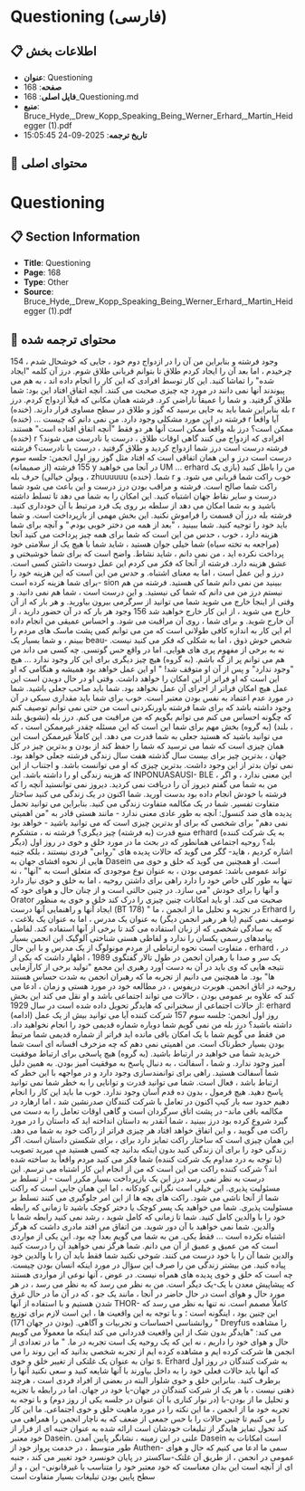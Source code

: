 # Questioning (فارسی)

## 📋 اطلاعات بخش

- **عنوان**: Questioning
- **صفحه**: 168
- **فایل اصلی**: 168_Questioning.md
- **منبع**: Bruce_Hyde,_Drew_Kopp_Speaking_Being_Werner_Erhard,_Martin_Heidegger (1).pdf
- **تاریخ ترجمه**: 2025-09-24 15:05:45

## 📄 محتوای اصلی

# Questioning

## 📋 Section Information

- **Title**: Questioning
- **Page**: 168
- **Type**: Other
- **Source**: Bruce_Hyde,_Drew_Kopp_Speaking_Being_Werner_Erhard,_Martin_Heidegger (1).pdf



## 📄 محتوای ترجمه شده

154
وجود
فرشته
و بنابراین من آن را در ازدواج دوم خود ، جایی که خوشحال شدم ، چرخیدم ، اما بعد آن را ایجاد کردم
طلاق تا بتوانم قربانی طلاق شوم. درز
آن کلمه "ایجاد شده" را تماشا کنید. این کار توسط افرادی که این کار را انجام داده اند ، به هم می پیوندند
آنها نمی دانند در مورد چه چیزی صحبت می کنند. آنچه اتفاق افتاد این بود: شما طلاق گرفتید. و
شما را عمیقاً ناراضی کرد. فرشته
همان مکانی که قبلاً ازدواج کردم. درز
بله بنابراین شما باید به جایی برسید که گوز و طلاق در سطح مساوی قرار دارند. (خنده) r
فرشته
در این مورد مشکلی وجود دارد. من نمی دانم که چیست ... (خنده) r
آیا واقعاً ممکن است؟ درز
بله واقعاً ممکن است آنها هر دو فقط "آنچه اتفاق افتاده است" هستند.
(خنده) r
افرادی که ازدواج می کنند گاهی اوقات طلاق ، درست یا نادرست می شوند؟ فرشته
درست است درز
شما ازدواج کردید و طلاق گرفتید ، درست یا نادرست؟ فرشته
درست است درز
و این همان اتفاقی است که افتاد مثل گوز روز اول انجمن: جلسه سوم
155
فرشته (از صمیمانه) y
در آنجا می خواهید UM ... erhard من را باطل کنید (بازی یک ویولن خیالی)
حرف
بله ، zhuuuuuu شما. (خنده) r
خوب راکت شما قربانی می شود. و راکت شما صالح است. فرشته
و مراقب بودن درز
درست و این باعث می شود شما درست و سایر نقاط جهان اشتباه کنید. این امکان را به شما می دهد تا تسلط داشته باشید و
به شما امکان می دهد از سلطه بر روی یک فرد مرتبط با آن خودداری کنید. فرشته
بله درز
آن قسمت را فراموش نکنید. این بخش مهمی از بازپرداخت است. و شما باید خود را توجیه کنید. شما
ببینید ، "بعد از همه من دختر خوبی بودم." و آنچه برای شما هزینه دارد ، خوب ، حدس من این است که شما برای همه چیز پرداخت می کنید
آنجا (مراجعه به تخته سیاه)
شما خیلی جوان هستید ، شاید شما با هیچ یک از سلامتی خود پرداخت نکرده اید ، من نمی دانم ، شاید نشاط. واضح است که برای شما خوشبختی و عشق هزینه دارد. فرشته
از آنجا که فکر می کردم این عمل دوست داشتن کسی است. درز
و این عمل است ، اما به معنای اشتباه. و حدس من این است که این هزینه خود را برای شما هزینه کرده است-
sion ببینید من نمی دانم شما کی هستید. فرشته
من هم نیستم درز
من می دانم که شما کی نیستید. و این درست است ، شما هم نمی دانید. و وقتی از اینجا خارج می شوید
شما می توانید از سرگرمی بیرون بیاورید. و هر بار که از آن خارج می شوید ، از این کار خارج خواهید شد
156
وجود
هر بار که در آن حضور دارید ، از آن خارج شوید. و برای شما ، روی آن مراقبت می شود. و احساس عمیقی من انجام داده ام
این کار به اندازه کافی طولانی است که من می توانم کمی پشت ماسک های مردم را ببینم ، و شما بسیار یک beau-
شخص خوش ذوق ، اما به شکلی که فکر می کنید نیست. نه به برخی از مفهوم پری های هوایی. اما در واقع
حس گوتسی. چه کسی می داند من هم می توانم پر از گه باشم. (به گروه)
هیچ چیز دیگری برای این کار وجود ندارد ... هیچ "وجود ندارد" و پس از آن او متوقف شد! " او این عمل خواهد بود
همیشه و هنگامی که او این است که او فراتر از این امکان را خواهد داشت. وقتی او در حال دویدن است
این عمل هیچ امکان فراتر از اجرای آن عمل نخواهد بود. شما باید صاحب جعلی باشید. شما
در مورد عدم اعتماد به نفس بودن معتبر است. خوب برای شما باید مقداری سبکی در آن وجود داشته باشد
که برای شما فرشته
باورنکردنی است من حتی نمی توانم توصیف کنم که چگونه احساس می کنم می توانم بگویم که من مراقبت می کنم. درز
بله (تشویق بلند ، بلند)
(به گروه)
بخش مهم برای شما این است که این مسئله چقدر غیرممکن است ، که می توانید باشید که هستید
جعلی به شما قدرت می دهد. این کاملاً غیرممکن است این همان چیزی است که شما می ترسید که شما را حفظ کند
از بودن و بدترین چیز در کل جهان ، بدترین چیز برای بیست سال گذشته
هفت سال زندگی فرشته جعلی خواهد بود. نمی توان بدتر از این وجود داشت. بدترین چیزی که او می توانست باشد. و اجتناب از این که هزینه زندگی او را داشته باشد. این INPONUASAUSI-
BLE ، این معنی ندارد ، و اگر من به شما می گفتم دیروز آن را دریافت نمی کردید. دیروز نمی توانستید آنچه را که فرشته با خودش انجام داده بود بدست آورید. شما اکنون در یک زندگی می کنید
ساختار متفاوت تفسیر. شما در یک مکالمه متفاوت زندگی می کنید. بنابراین می توانید
تحمل پدیده های ضد کنسول: آنچه به طور عادی معنی ندارد - مانند هستی
قادر به "من اهمیتی نمی دهم" برای شخصی که برای او بدترین چیزی است که می توانید باشید - خواهد بود
منبع قدرت (به فرشته)
چیز دیگری؟ فرشته
نه ، متشکرم erhard (به یک شرکت کننده دیگر)
بله؟ روحیه اجتماعی
همانطور که در بحث ما در مورد خلق و خوی در روز اول اشاره کردیم ، هاید-
گگر می گوید که حالات پدیده های "روانی" فردی نیستند ،
بلکه جنبه هایی از نحوه افشای جهان به Dasein است. او همچنین می گوید که خلق و خوی می تواند عمومی باشد:
عمومی بودن ، به عنوان نوع موجودی که متعلق است
به "آنها" ، نه تنها به طور کلی خاص خود را دارد
راهی برای داشتن روحیه ، اما به خلق و خوی نیاز دارد و
آنها را برای خودش "می سازد. در چنین حالتی است
و از چنان حال و هوای خود که Orator صحبت می کند. او باید امکانات چنین چیزی را درک کند
خلق و خوی به منظور ایجاد آنها و راهنمایی آنها
درست (BT 178)
"
در تجزیه و تحلیل ما از انجمن ، ما Erhard را توصیف نمی کنیم
(یا هر رهبر انجمن دیگر) به عنوان یک مدرس ، اما به عنوان یک بلاغت ، که
به سادگی شخصی که از زبان استفاده می کند تا برخی از آنها استفاده کند. لفاظی
پیامدهای رسمی یکسان را ندارد و
لفاظی هستی شناختی آلوگیک این انجمن بسیار متفاوت است
نحوه ارتباطی از مردم مونولوگ از یک
مدرس و با این حال ، erhard ، در یک سر و صدا با رهبران انجمن در طول
تالار گفتگوی 1989 ، اظهار داشت كه یكی از نتیجه هایی كه وی باید در آن به دست آورد
رهبری این مجمع "تولید برخی از کارآزمایی ها" بود. ما همچنین می دانیم
از تجربه ما که رهبران انجمن به شدت حساس هستند
روحیه در اتاق انجمن. هوبرت دریفوس ، در مطالعه خود در مورد هستی و زمان ، ادعا می کند که
علاوه بر عمومی بودن ، حالات می تواند اجتماعی باشد و او نقل می کند
این بخش از حالات اجتماعی از سخنرانی که هایدگر تحویل داده شده است
در سال 1929:
erhard (ادامه)
روز اول انجمن: جلسه سوم
157
شرکت کننده
آیا می توانید بیش از یک عمل داشته باشید؟ درز
بله من نمی گویم شما دوباره شماره قدیمی خود را انجام نخواهید داد. من فقط می گویم شما با یک امکان باقی مانده اید
فراتر از شماره قدیمی شما مرتبط بودن بسیار خطرناک است. من اهمیتی نمی دهم که چه مزخرف افسانه ای است
شما خریدید شما می خواهید در ارتباط باشید. (به گروه)
هیچ پاسخی برای ارتباط موفقیت آمیز وجود ندارد. و شما ، آسفالت ، به دنبال
پاسخ به موفقیت آمیز بودن. به همین دلیل شما آسفالت هستید. راهی برای توانمندسازی وجود دارد
و در مواجهه با این خطر که ارتباط باشد ، فعال است. شما می توانید قدرت و توانایی را به
خطر شما نمی توانید پاسخ دهید. هیچ فرمول ، بدون ده قدم آسان وجود ندارد. خوب ما باید این کار را انجام دهیم
حدود سه بار کیپ اکنون در تعامل با شرکت کنندگان صدرنشین شد ، اما ارهارد در مکالمه باقی ماند-
در پشت اتاق سرگردان است و گاهی اوقات تعامل را به دست می گیرد
شروع کرده بود درز
ببینید ، شما آنقدر به داستان انداخته اید که داستان را در مورد راکت می گویید ، و این اتفاق خواهد افتاد
هر چیزی فراتر از راکت خود به شما می دهد. این همان چیزی است که ساختار راکت تمایز دارد
برای ، برای شکستن داستان است. اگر زندگی خود را برای آن زندگی کنید بدون اینکه بدانید چه کسی هستید می میرید
تصویب (با توجه به درد مداوم یک شرکت کننده)
شما فکر می کنید مردم واقعاً بد ساخته شده اند؟ شرکت کننده
راکت من این است که من از انجام این کار اشتباه می ترسم. این درست به نظر نمی رسد درز
این یک بازپرداخت بسیار مکرر است - از تسلط بر مسئولیت پذیری. این خیلی است
نگرانی کودکانه ، اما این همان جایی است که راکت شما از آنجا ناشی می شود. راکت های بچه ها از این امر جلوگیری می کنند
تسلط بر مسئولیت پذیری. شما می خواهید یک پسر کوچک یا دختر کوچک باشید تا زمانی که
رابطه خود را با والدین کامل کنید. شما تا زمانی که کامل شوید ، رشد نمی کنید
رابطه شما با والدین. شما نمی خواهید با آن دور شوید. من اتفاق می افتد
مادری داشت که هرگز اشتباه نکرده است ... فقط یکی. من به شما می گویم بعداً چه بود. این
یکی از مواردی است که من عمیق و عمیق از آن می دانم. شما هرگز نمی خواهید آن را درست کنید
والدین شما آن را با خود درست می کنند. شوخی نکنید شما فقط باید آن را با والدین خود پیاده کنید. من
بیشتر زندگی من را صرف این سؤال در مورد اینکه انسان بودن چیست. چه است که
خلق و خوی پدیده های همراه نیست.
در عوض ، آنها نوعی از مواردی هستند که
پیشاپیش معدن با یک-یک دیگر است. من
به نظر می رسد که به نظر می رسد ، در هر مورد حال و هوای است
در حال حاضر در آنجا ، مانند یک جو ، که در آن
ما در حال غرق شدن هستیم و با استفاده از آنها THOR-
کاملاً مصمم است. نه تنها به نظر می رسد که این
چنین بود ، اینگونه است ؛ و با توجه به این واقعیت ها ، این است
لازم برای توزیع روانشناسی
احساسات و تجربیات و آگاهی. (بودن در جهان 171)
"
Dreyfus را مشاهده می کند: "هایدگر بدون شک از این واقعیت قدردانی می کند
اینکه ما معمولاً می گوییم حال و هوای خود را داریم ، نه این که یک روحیه یک است
تجربه در ما. "
ما در تعدادی از انجمن ها شرکت کرده ایم و مشاهده کرده ایم
از تجربه شخصی بدانید که این روند را می توان به عنوان یک
غلتکی از تغییر خلق و خوی s. Erhard به شرکت کنندگان در
روز اول که آنها باید حالات فعلی خود را به داخل بیاورند
با آنها شایعه کنید و سعی نکنید آنها را برطرف کنید. بنابراین خلق و خوی
شلوار البته در بعضی از افراد فردی است ، هرچند ذهنی نیست ،
با هر یک از شرکت کنندگان در جهان-یا خود در جهان. اما در رابطه با تجزیه و تحلیل ما از بودن-با (در
نوار کناری با آن عنوان در جلسه یکی از روز دوم) و با توجه به
تجربه خود ما از انجمن ، ما این نکته را در مورد
ماهیت خلق و خوی اجتماعی. ما این کار را می کنیم تا چنین حالات را با
حس جمعی از ضعف که به ناچار انجمن را همراهی می کند
تحول تمایز هایدگر از تبلیغات خودشان است
ارائه شده به عنوان جنبه ای از فرار از خود معتبر Dasein. علنی
در این زمینه ، نشانگر پایین آمدن Dasein است
امکانات به طور متوسط ​​، در خدمت پرواز خود از Authen-
سمی ما ادعا می کنیم که حال و هوای عمومی در انجمن ، از طریق آن
غلتک-ساکستر در پایان خونسرد خود تغییر می کند ، جنبه ای از آنچه است
این بدان معناست که خود معتبر خود را متناسب با غیرقانونی-
این ، و از سطح پایین بودن تبلیغات بسیار متفاوت است